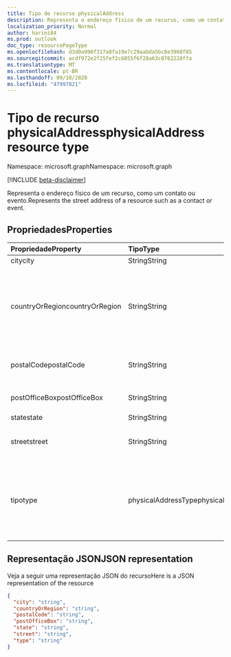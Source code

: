 ```yaml
---
title: Tipo de recurso physicalAddress
description: Representa o endereço físico de um recurso, como um contato ou evento.
localization_priority: Normal
author: harini84
ms.prod: outlook
doc_type: resourcePageType
ms.openlocfilehash: d3d0a998f317a0fa19e7c29aabda5bc8e3908f85
ms.sourcegitcommit: acdf972e2f25fef2c6855f6f28a63c0762228ffa
ms.translationtype: MT
ms.contentlocale: pt-BR
ms.lasthandoff: 09/18/2020
ms.locfileid: "47997821"
---
```

# <a name="physicaladdress-resource-type"></a><span data-ttu-id="ab6a2-103">Tipo de recurso physicalAddress</span><span class="sxs-lookup"><span data-stu-id="ab6a2-103">physicalAddress resource type</span></span>

<span data-ttu-id="ab6a2-104">Namespace: microsoft.graph</span><span class="sxs-lookup"><span data-stu-id="ab6a2-104">Namespace: microsoft.graph</span></span>

[!INCLUDE [beta-disclaimer](../../includes/beta-disclaimer.md)]

<span data-ttu-id="ab6a2-105">Representa o endereço físico de um recurso, como um contato ou evento.</span><span class="sxs-lookup"><span data-stu-id="ab6a2-105">Represents the street address of a resource such as a contact or event.</span></span>


## <a name="properties"></a><span data-ttu-id="ab6a2-106">Propriedades</span><span class="sxs-lookup"><span data-stu-id="ab6a2-106">Properties</span></span>
| <span data-ttu-id="ab6a2-107">Propriedade</span><span class="sxs-lookup"><span data-stu-id="ab6a2-107">Property</span></span>     | <span data-ttu-id="ab6a2-108">Tipo</span><span class="sxs-lookup"><span data-stu-id="ab6a2-108">Type</span></span>   |<span data-ttu-id="ab6a2-109">Descrição</span><span class="sxs-lookup"><span data-stu-id="ab6a2-109">Description</span></span>|
|:---------------|:--------|:----------|
|<span data-ttu-id="ab6a2-110">city</span><span class="sxs-lookup"><span data-stu-id="ab6a2-110">city</span></span>|<span data-ttu-id="ab6a2-111">String</span><span class="sxs-lookup"><span data-stu-id="ab6a2-111">String</span></span>|<span data-ttu-id="ab6a2-112">A cidade.</span><span class="sxs-lookup"><span data-stu-id="ab6a2-112">The city.</span></span>|
|<span data-ttu-id="ab6a2-113">countryOrRegion</span><span class="sxs-lookup"><span data-stu-id="ab6a2-113">countryOrRegion</span></span>|<span data-ttu-id="ab6a2-114">String</span><span class="sxs-lookup"><span data-stu-id="ab6a2-114">String</span></span>|<span data-ttu-id="ab6a2-p101">O país ou a região. É um valor de cadeia de caracteres de formato livre, por exemplo, "Brasil".</span><span class="sxs-lookup"><span data-stu-id="ab6a2-p101">The country or region. It's a free-format string value, for example, "United States".</span></span>|
|<span data-ttu-id="ab6a2-117">postalCode</span><span class="sxs-lookup"><span data-stu-id="ab6a2-117">postalCode</span></span>|<span data-ttu-id="ab6a2-118">String</span><span class="sxs-lookup"><span data-stu-id="ab6a2-118">String</span></span>|<span data-ttu-id="ab6a2-119">O código de endereçamento postal, ou CEP.</span><span class="sxs-lookup"><span data-stu-id="ab6a2-119">The postal code.</span></span>|
|<span data-ttu-id="ab6a2-120">postOfficeBox</span><span class="sxs-lookup"><span data-stu-id="ab6a2-120">postOfficeBox</span></span>|<span data-ttu-id="ab6a2-121">String</span><span class="sxs-lookup"><span data-stu-id="ab6a2-121">String</span></span>|<span data-ttu-id="ab6a2-122">O número da caixa postal.</span><span class="sxs-lookup"><span data-stu-id="ab6a2-122">The post office box number.</span></span>|
|<span data-ttu-id="ab6a2-123">state</span><span class="sxs-lookup"><span data-stu-id="ab6a2-123">state</span></span>|<span data-ttu-id="ab6a2-124">String</span><span class="sxs-lookup"><span data-stu-id="ab6a2-124">String</span></span>|<span data-ttu-id="ab6a2-125">O estado.</span><span class="sxs-lookup"><span data-stu-id="ab6a2-125">The state.</span></span>|
|<span data-ttu-id="ab6a2-126">street</span><span class="sxs-lookup"><span data-stu-id="ab6a2-126">street</span></span>|<span data-ttu-id="ab6a2-127">String</span><span class="sxs-lookup"><span data-stu-id="ab6a2-127">String</span></span>|<span data-ttu-id="ab6a2-128">O tipo de logradouro (rua, alameda, avenida, etc.).</span><span class="sxs-lookup"><span data-stu-id="ab6a2-128">The street.</span></span>|
|<span data-ttu-id="ab6a2-129">tipo</span><span class="sxs-lookup"><span data-stu-id="ab6a2-129">type</span></span>|<span data-ttu-id="ab6a2-130">physicalAddressType</span><span class="sxs-lookup"><span data-stu-id="ab6a2-130">physicalAddressType</span></span>|<span data-ttu-id="ab6a2-131">O tipo de endereço.</span><span class="sxs-lookup"><span data-stu-id="ab6a2-131">The type of address.</span></span> <span data-ttu-id="ab6a2-132">Os valores possíveis são: `unknown`, `home`, `business`, `other`.</span><span class="sxs-lookup"><span data-stu-id="ab6a2-132">Possible values are: `unknown`, `home`, `business`, `other`.</span></span>|


## <a name="json-representation"></a><span data-ttu-id="ab6a2-133">Representação JSON</span><span class="sxs-lookup"><span data-stu-id="ab6a2-133">JSON representation</span></span>

<span data-ttu-id="ab6a2-134">Veja a seguir uma representação JSON do recurso</span><span class="sxs-lookup"><span data-stu-id="ab6a2-134">Here is a JSON representation of the resource</span></span>

<!-- {
  "blockType": "resource",
  "optionalProperties": [

  ],
  "@odata.type": "microsoft.graph.physicalAddress"
}-->

```json
{
  "city": "string",
  "countryOrRegion": "string",
  "postalCode": "string",
  "postOfficeBox": "string",
  "state": "string",
  "street": "string",
  "type": "string"
}

```

<!-- uuid: 8fcb5dbc-d5aa-4681-8e31-b001d5168d79
2015-10-25 14:57:30 UTC -->
<!--
{
  "type": "#page.annotation",
  "description": "physicalAddress resource",
  "keywords": "",
  "section": "documentation",
  "tocPath": "",
  "suppressions": []
}
-->


